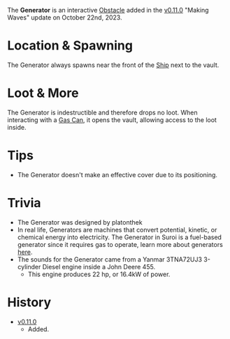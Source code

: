 The **Generator** is an interactive [Obstacle](/obstacles) added in the [v0.11.0](https://github.com/HasangerGames/suroi/releases/tag/v0.11.0) "Making Waves" update on October 22nd, 2023.

# Location & Spawning

The Generator always spawns near the front of the [Ship](/buildings/ship) next to the vault.

# Loot & More

The Generator is indestructible and therefore drops no loot. When interacting with a [Gas Can](/weapons/melee/gas_can), it opens the vault, allowing access to the loot inside.

# Tips

- The Generator doesn't make an effective cover due to its positioning.

# Trivia

- The Generator was designed by platonthek
- In real life, Generators are machines that convert potential, kinetic, or chemical energy into electricity. The Generator in Suroi is a fuel-based generator since it requires gas to operate, learn more about generators [here](https://en.wikipedia.org/wiki/Gas_generator).
- The sounds for the Generator came from a Yanmar 3TNA72UJ3 3-cylinder Diesel engine inside a John Deere 455.
  - This engine produces 22 hp, or 16.4kW of power.

# History

- [v0.11.0](https://github.com/HasangerGames/suroi/releases/tag/v0.11.0)
  - Added.

